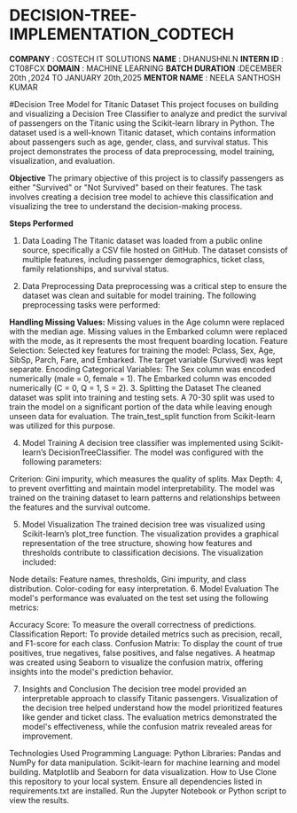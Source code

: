 # DECISION-TREE-IMPLEMENTATION_CODTECH
**COMPANY** : COSTECH IT SOLUTIONS
**NAME** : DHANUSHNI.N
**INTERN ID** : CT08FCX
**DOMAIN** : MACHINE LEARNING
**BATCH DURATION** :DECEMBER 20th ,2024 TO JANUARY 20th,2025
**MENTOR NAME** : NEELA SANTHOSH KUMAR

#Decision Tree Model for Titanic Dataset
This project focuses on building and visualizing a Decision Tree Classifier to analyze and predict the survival of passengers on the Titanic using the Scikit-learn library in Python. The dataset used is a well-known Titanic dataset, which contains information about passengers such as age, gender, class, and survival status. This project demonstrates the process of data preprocessing, model training, visualization, and evaluation.

**Objective**
The primary objective of this project is to classify passengers as either "Survived" or "Not Survived" based on their features. The task involves creating a decision tree model to achieve this classification and visualizing the tree to understand the decision-making process.

**Steps Performed**
1. Data Loading
The Titanic dataset was loaded from a public online source, specifically a CSV file hosted on GitHub. The dataset consists of multiple features, including passenger demographics, ticket class, family relationships, and survival status.

2. Data Preprocessing
Data preprocessing was a critical step to ensure the dataset was clean and suitable for model training. The following preprocessing tasks were performed:

**Handling Missing Values:**
Missing values in the Age column were replaced with the median age.
Missing values in the Embarked column were replaced with the mode, as it represents the most frequent boarding location.
Feature Selection:
Selected key features for training the model: Pclass, Sex, Age, SibSp, Parch, Fare, and Embarked.
The target variable (Survived) was kept separate.
Encoding Categorical Variables:
The Sex column was encoded numerically (male = 0, female = 1).
The Embarked column was encoded numerically (C = 0, Q = 1, S = 2).
3. Splitting the Dataset
The cleaned dataset was split into training and testing sets. A 70-30 split was used to train the model on a significant portion of the data while leaving enough unseen data for evaluation. The train_test_split function from Scikit-learn was utilized for this purpose.

4. Model Training
A decision tree classifier was implemented using Scikit-learn’s DecisionTreeClassifier. The model was configured with the following parameters:

Criterion: Gini impurity, which measures the quality of splits.
Max Depth: 4, to prevent overfitting and maintain model interpretability.
The model was trained on the training dataset to learn patterns and relationships between the features and the survival outcome.

5. Model Visualization
The trained decision tree was visualized using Scikit-learn’s plot_tree function. The visualization provides a graphical representation of the tree structure, showing how features and thresholds contribute to classification decisions. The visualization included:

Node details: Feature names, thresholds, Gini impurity, and class distribution.
Color-coding for easy interpretation.
6. Model Evaluation
The model's performance was evaluated on the test set using the following metrics:

Accuracy Score: To measure the overall correctness of predictions.
Classification Report: To provide detailed metrics such as precision, recall, and F1-score for each class.
Confusion Matrix: To display the count of true positives, true negatives, false positives, and false negatives.
A heatmap was created using Seaborn to visualize the confusion matrix, offering insights into the model's prediction behavior.

7. Insights and Conclusion
The decision tree model provided an interpretable approach to classify Titanic passengers. Visualization of the decision tree helped understand how the model prioritized features like gender and ticket class. The evaluation metrics demonstrated the model's effectiveness, while the confusion matrix revealed areas for improvement.

Technologies Used
Programming Language: Python
Libraries:
Pandas and NumPy for data manipulation.
Scikit-learn for machine learning and model building.
Matplotlib and Seaborn for data visualization.
How to Use
Clone this repository to your local system.
Ensure all dependencies listed in requirements.txt are installed.
Run the Jupyter Notebook or Python script to view the results.

